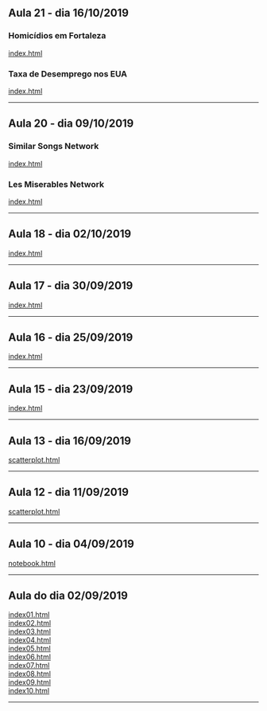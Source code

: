 ## Aula 21 - dia 16/10/2019

### Homicídios em Fortaleza

[index.html](d3_color/homicídios-em-fortaleza/index.html)

### Taxa de Desemprego nos EUA

[index.html](d3_color/taxa-de-desemprego-nos-eua/index.html)

---

## Aula 20 - dia 09/10/2019

### Similar Songs Network

[index.html](d3_network/similar-song/index.html)

### Les Miserables Network

[index.html](d3_network/les-miserables/index.html)

---

## Aula 18 - dia 02/10/2019

[index.html](d3_leaflet/crimes-in-chicago/index.html)

---

## Aula 17 - dia 30/09/2019

[index.html](d3_leaflet/index.html)

---

## Aula 16 - dia 25/09/2019

[index.html](d3_crossfilter_2/index.html)

---

## Aula 15 - dia 23/09/2019

[index.html](d3_crossfilter/index.html)

---

## Aula 13 - dia 16/09/2019

[scatterplot.html](d3_update/scatterplot.html)

---

## Aula 12 - dia 11/09/2019

[scatterplot.html](d3_scale/scatterplot.html)


---

## Aula 10 - dia 04/09/2019

[notebook.html](d3_intro/notebook.html)

---

## Aula do dia 02/09/2019

[index01.html](basic/index01.html)<br>
[index02.html](basic/index02.html)<br>
[index03.html](basic/index03.html)<br>
[index04.html](basic/index04.html)<br>
[index05.html](basic/index05.html)<br>
[index06.html](basic/index06.html)<br>
[index07.html](basic/index07.html)<br>
[index08.html](basic/index08.html)<br>
[index09.html](basic/index09.html)<br>
[index10.html](basic/index10.html)<br>

---
